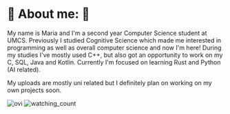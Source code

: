 # 🐢 About me: 🐢

My name is Maria and I'm a second year Computer Science student at UMCS. Previously I studied Cognitive Science which made me interested in programming as well as overall computer science and now I'm here! 
During my studies I've mostly used C++, but also got an opportunity to work on my C, SQL, Java and Kotlin. Currently I'm focused on learning Rust and Python (AI related).

My uploads are mostly uni related but I definitely plan on working on my own projects soon.

<img src="https://github-readme-stats.vercel.app/api/top-langs?username=mdomag&show_icons=true&locale=en&layout=compact&theme=chartreuse-dark" alt="ovi" />
<img src="https://komarev.com/ghpvc/?username=mdomag&color=brightgreen" alt="watching_count" />

<!--
**mdomag/mdomag** is a ✨ _special_ ✨ repository because its `README.md` (this file) appears on your GitHub profile.

Here are some ideas to get you started:

- 🔭 I’m currently working on ...
- 🌱 I’m currently learning ...
- 👯 I’m looking to collaborate on ...
- 🤔 I’m looking for help with ...
- 💬 Ask me about ...
- 📫 How to reach me: ...
- 😄 Pronouns: ...
- ⚡ Fun fact: ...
-->
